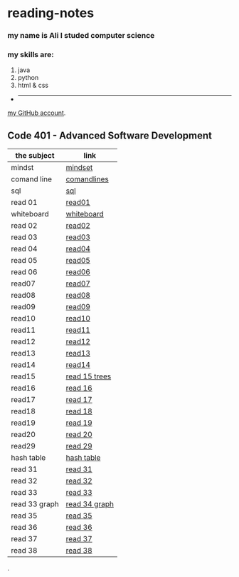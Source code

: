 # reading-notes

### my name is Ali I studed computer science 
### my skills are:
1. java 
2. python 
3. html & css
*  ___
[my GitHub account](https://github.com/aliwalid96).




## Code 401 - Advanced Software Development


the subject| link |
---|---
mindst | [mindset](minset.md)|
 comand line | [comandlines](comandline.md) |
 sql | [sql](SQLPage.md)|
 read 01 | [read01](read01.md)|
 whiteboard | [whiteboard](https://github.com/aliwalid96/data-structures-and-algorithms/blob/main/README.md)|
read 02 | [read02](read02.md)|
read 03 | [read03](read03.md)|
read 04| [read04](read04.md)|
read 05| [read05](read05.md)|
read 06| [read06](read06.md)|
read07| [read07](read07.md)|
read08| [read08](read08.md)|
read09| [read09](read09.md)|
read10| [read10](read10.md)|
read11| [read11](read11.md)|
read12| [read12](read12.md)|
read13| [read13](read13.md)|
read14| [read14](read14.md)|
read15| [read 15 trees ](read15.md)|
read16| [read 16 ](read16.md)|
read17| [read 17 ](read17.md)|
read18| [read 18 ](read18.md)|
read19| [read 19 ](read19.md)|
read20| [read 20 ](read20.md)|
read29| [read 29 ](read29.md)|
hash table| [hash table ](read30.md)|
read 31| [read 31 ](read31.md)|
read 32| [read 32 ](read32.md)|
read 33| [read 33 ](read33.md)|
read 33 graph| [read 34 graph ](read34.md)|
read 35| [read 35 ](read35.md)|
read 36| [read 36 ](read36.md)|
read 37| [read 37 ](read37.md)|
read 38| [read 38 ](read38.md)|


.























 


